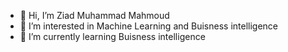 - 👋 Hi, I’m Ziad Muhammad Mahmoud
- 👀 I’m interested in Machine Learning and Buisness intelligence
- 🌱 I’m currently learning Buisness intelligence

<!---
ZIAD-BARRO/ZIAD-BARRO is a ✨ special ✨ repository because its `README.md` (this file) appears on your GitHub profile.
You can click the Preview link to take a look at your changes.
--->
